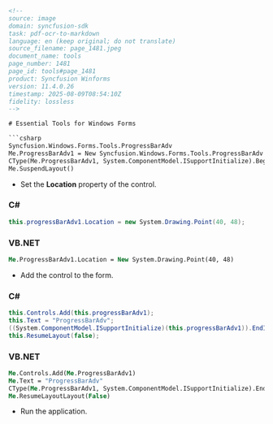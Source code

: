 ```html
<!--
source: image
domain: syncfusion-sdk
task: pdf-ocr-to-markdown
language: en (keep original; do not translate)
source_filename: page_1481.jpeg
document_name: tools
page_number: 1481
page_id: tools#page_1481
product: Syncfusion Winforms
version: 11.4.0.26
timestamp: 2025-08-09T08:54:10Z
fidelity: lossless
-->

# Essential Tools for Windows Forms

```csharp
Syncfusion.Windows.Forms.Tools.ProgressBarAdv
Me.ProgressBarAdv1 = New Syncfusion.Windows.Forms.Tools.ProgressBarAdv
CType(Me.ProgressBarAdv1, System.ComponentModel.ISupportInitialize).BeginInit()
Me.SuspendLayout()
```

- Set the **Location** property of the control.

### C#

```csharp
this.progressBarAdv1.Location = new System.Drawing.Point(40, 48);
```

### VB.NET

```vb
Me.ProgressBarAdv1.Location = New System.Drawing.Point(40, 48)
```

- Add the control to the form.

### C#

```csharp
this.Controls.Add(this.progressBarAdv1);
this.Text = "ProgressBarAdv";
((System.ComponentModel.ISupportInitialize)(this.progressBarAdv1)).EndInit();
this.ResumeLayout(false);
```

### VB.NET

```vb
Me.Controls.Add(Me.ProgressBarAdv1)
Me.Text = "ProgressBarAdv"
CType(Me.ProgressBarAdv1, System.ComponentModel.ISupportInitialize).EndInit()
Me.ResumeLayoutLayout(False)
```

- Run the application.

<!-- tags: [Syncfusion Winforms, ProgressBarAdv, controls, location, design-time, run-time, initialization] keywords: [EssentialTools, WindowsForms, ProgressBarAdv, controls, location, layout, suspend/resume, initialization, design, run-time, code examples] -->
```